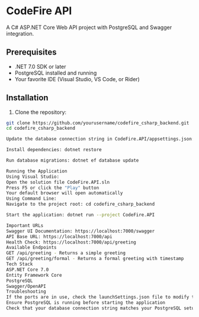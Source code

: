 # CodeFire API

A C# ASP.NET Core Web API project with PostgreSQL and Swagger integration.

## Prerequisites

- .NET 7.0 SDK or later
- PostgreSQL installed and running
- Your favorite IDE (Visual Studio, VS Code, or Rider)

## Installation

1. Clone the repository:
```bash
git clone https://github.com/yourusername/codefire_csharp_backend.git
cd codefire_csharp_backend

Update the database connection string in CodeFire.API/appsettings.json: "ConnectionStrings": { "DefaultConnection": "Host=localhost;Database=codefire;Username=postgres;Password=yourpassword" }

Install dependencies: dotnet restore

Run database migrations: dotnet ef database update

Running the Application
Using Visual Studio:
Open the solution file CodeFire.API.sln
Press F5 or click the "Play" button
Your default browser will open automatically
Using Command Line:
Navigate to the project root: cd codefire_csharp_backend

Start the application: dotnet run --project CodeFire.API

Important URLs
Swagger UI Documentation: https://localhost:7000/swagger
API Base URL: https://localhost:7000/api
Health Check: https://localhost:7000/api/greeting
Available Endpoints
GET /api/greeting - Returns a simple greeting
GET /api/greeting/formal - Returns a formal greeting with timestamp
Tech Stack
ASP.NET Core 7.0
Entity Framework Core
PostgreSQL
Swagger/OpenAPI
Troubleshooting
If the ports are in use, check the launchSettings.json file to modify them
Ensure PostgreSQL is running before starting the application
Check that your database connection string matches your PostgreSQL setup